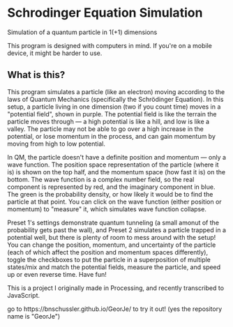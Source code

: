 # Schrodinger Equation Simulation
Simulation of a quantum particle in 1(+1) dimensions

This program is designed with computers in mind. If you're on a mobile device, it might be harder to use.

<h2>What is this?</h2>
<p>This program simulates a particle (like an electron) moving according to the laws of Quantum Mechanics (specifically the Schrödinger Equation). In this setup, a particle living in one dimension (two if you count time) moves in a "potential field", shown in purple. The potential field is like the terrain the particle moves through — a high potential is like a hill, and low is like a valley. The particle may not be able to go over a high increase in the potential, or lose momentum in the process, and can gain momentum by moving from high to low potential. 
<p>In QM, the particle doesn't have a definite position and momentum — only a wave function. The position space representation of the particle (where it is) is shown on the top half, and the momentum space (how fast it is) on the bottom. The wave function is a complex number field, so the real component is represented by red, and the imaginary component in blue. The green is the probability density, or how likely it would be to find the particle at that point. You can click on the wave function (either position or momentum) to "measure" it, which simulates wave function collapse.
<p>Preset 1's settings demonstrate quantum tunneling (a small amonut of the probability gets past the wall), and Preset 2 simulates a particle trapped in a potential well, but there is plenty of room to mess around with the setup! You can change the position, momentum, and uncertainty of the particle (each of which affect the position and momentum spaces differently), toggle the checkboxes to put the particle in a superposition of multiple states/mix and match the potential fields, measure the particle, and speed up or even reverse time. Have fun!</p>
<p>This is a project I originally made in Processing, and recently transcribed to JavaScript.</p> 
<p>go to https://bnschussler.github.io/GeorJe/ to try it out! (yes the repository name is "GeorJe")</p>
